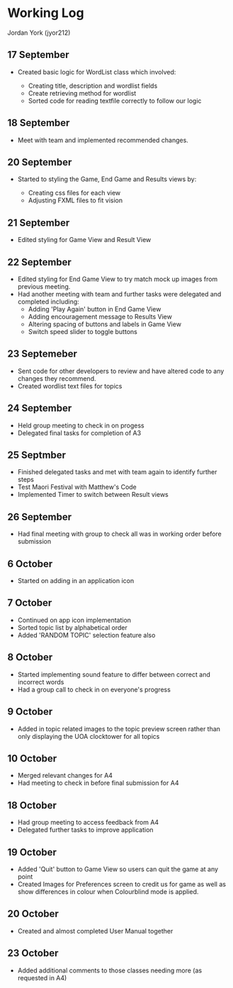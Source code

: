 # Working Log
Jordan York (jyor212)

## 17 September

- Created basic logic for WordList class which involved:

    - Creating title, description and wordlist fields
    - Create retrieving method for wordlist
    - Sorted code for reading textfile correctly to follow our logic

## 18 September

- Meet with team and implemented recommended changes.

## 20 September

- Started to styling the Game, End Game and Results views by:

    - Creating css files for each view
    - Adjusting FXML files to fit vision
  
## 21 September

- Edited styling for Game View and Result View

## 22 September

- Edited styling for End Game View to try match mock up images from previous meeting.
- Had another meeting with team and further tasks were delegated and completed including:
  - Adding 'Play Again' button in End Game View
  - Adding encouragement message to Results View
  - Altering spacing of buttons and labels in Game View
  - Switch speed slider to toggle buttons
  
## 23 Septemeber

- Sent code for other developers to review and have altered code to any changes they recommend.
- Created wordlist text files for topics

## 24 September

- Held group meeting to check in on progess
- Delegated final tasks for completion of A3

## 25 Septmber

- Finished delegated tasks and met with team again to identify further steps
- Test Maori Festival with Matthew's Code
- Implemented Timer to switch between Result views

## 26 September

- Had final meeting with group to check all was in working order before submission

## 6 October

- Started on adding in an application icon

## 7 October

- Continued on app icon implementation
- Sorted topic list by alphabetical order
- Added 'RANDOM TOPIC' selection feature also

## 8 October

- Started implementing sound feature to differ between correct and incorrect words
- Had a group call to check in on everyone's progress

## 9 October

- Added in topic related images to the topic preview screen rather than only displaying the UOA clocktower for all topics

## 10 October

- Merged relevant changes for A4
- Had meeting to check in before final submission for A4

## 18 October

- Had group meeting to access feedback from A4
- Delegated further tasks to improve application

## 19 October

- Added 'Quit' button to Game View so users can quit the game at any point
- Created Images for Preferences screen to credit us for game as well
as show differences in colour when Colourblind mode is applied.
  
## 20 October

- Created and almost completed User Manual together

## 23 October

- Added additional comments to those classes needing more (as requested in A4)

